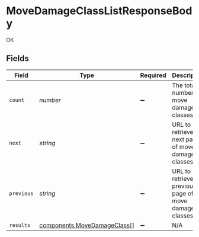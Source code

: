 # MoveDamageClassListResponseBody

OK


## Fields

| Field                                                                      | Type                                                                       | Required                                                                   | Description                                                                | Example                                                                    |
| -------------------------------------------------------------------------- | -------------------------------------------------------------------------- | -------------------------------------------------------------------------- | -------------------------------------------------------------------------- | -------------------------------------------------------------------------- |
| `count`                                                                    | *number*                                                                   | :heavy_minus_sign:                                                         | The total number of move damage classes.                                   | 3                                                                          |
| `next`                                                                     | *string*                                                                   | :heavy_minus_sign:                                                         | URL to retrieve the next page of move damage classes.                      | https://pokeapi.co/api/v2/move-damage-class/?offset=20&limit=20            |
| `previous`                                                                 | *string*                                                                   | :heavy_minus_sign:                                                         | URL to retrieve the previous page of move damage classes.                  |                                                                            |
| `results`                                                                  | [components.MoveDamageClass](../../models/components/movedamageclass.md)[] | :heavy_minus_sign:                                                         | N/A                                                                        |                                                                            |